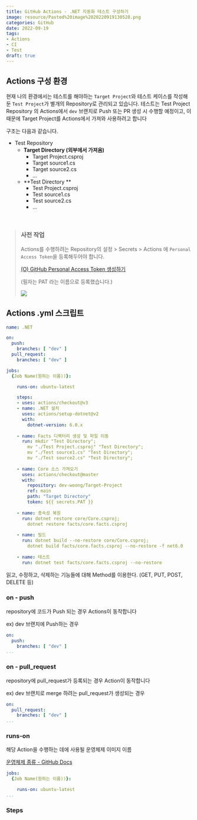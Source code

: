 ```yaml
---
title: GitHub Actions - .NET 자동화 테스트 구성하기
image: resource/Pasted%20image%2020220919130528.png
categories: GitHub
date: 2022-09-19
tags:
- Actions
- CI
- Test
draft: true
---
```


## Actions 구성 환경
현재 나의 환경에서는 테스트를 해야하는 `Target Project`와 테스트 케이스를 작성해둔 `Test Project`가 별개의 Repository로 관리되고 있습니다.
테스트는 Test Project Repository 의 Actions에서  `dev` 브랜치로 Push 또는 PR 생성 시 수행할 예정이고, 이 때문에 Target Project를 Actions에서 가져와 사용하려고 합니다

구조는 다음과 같습니다.

- Test Repository
	- **Target Directory (외부에서 가져옴)**
		- Target Project.csproj
		- Target source1.cs
		- Target source2.cs
		- ...
	- **Test Directory **
		- Test Project.csproj
		- Test source1.cs
		- Test source2.cs
		- ...

&nbsp;

> ### 사전 작업
> Actions를 수행하려는 Repository의 설정 > Secrets > Actions 에 `Personal Access Token`을 등록해두어야 합니다.
> 
> [(O) GitHub Personal Access Token 생성하기]((O)%20GitHub%20Personal%20Access%20Token%20생성하기.md)
> 
> (필자는 PAT 라는 이름으로 등록했습니다.)
> 
> ![](resource/Pasted%20image%2020220919180449.png)

## Actions .yml 스크립트
```yml
name: .NET

on:
  push:
    branches: [ "dev" ]
  pull_request:
    branches: [ "dev" ]

jobs:
  {Job Name(원하는 이름))}:

    runs-on: ubuntu-latest

    steps:
    - uses: actions/checkout@v3
    - name: .NET 설치
      uses: actions/setup-dotnet@v2
      with:
        dotnet-version: 6.0.x
        
    - name: Facts 디렉터리 생성 및 파일 이동
      run: mkdir "Test Directory";
        mv "./Test Project.csproj" "Test Directory";
        mv "./Test source1.cs" "Test Directory";
        mv "./Test source2.cs" "Test Directory";
        
    - name: Core 소스 가져오기
      uses: actions/checkout@master
      with:
        repository: dev-woong/Target-Project
        ref: main
        path: "Target Directory"
        token: ${{ secrets.PAT }}
    
    - name: 종속성 복원
      run: dotnet restore core/Core.csproj;
        dotnet restore facts/core.facts.csproj
      
    - name: 빌드
      run: dotnet build --no-restore core/Core.csproj;
        dotnet build facts/core.facts.csproj --no-restore -f net6.0
      
    - name: 테스트
      run: dotnet test facts/core.facts.csproj --no-restore
```

읽고, 수정하고, 삭제하는 기능들에 대해 Method를 이용한다. (GET, PUT, POST, DELETE 등)



### on - push
repository에 코드가 Push 되는 경우 Actions이 동작합니다

ex) dev 브랜치에 Push하는 경우

```yml
on:
  push:
    branches: [ "dev" ]
...
```

### on - pull_request
repository에 pull_request가 등록되는 경우 Action이 동작합니다

ex) dev 브랜치로 merge 하려는 pull_request가 생성되는 경우

```yml
on:
  pull_request:
    branches: [ "dev" ]
...
```

### runs-on
해당 Action을 수행하는 데에 사용될 운영체제 이미지 이름 

[운영체제 종류 - GitHub Docs](https://docs.github.com/en/actions/using-github-hosted-runners/about-github-hosted-runners#supported-runners-and-hardware-resources)

```yml
jobs:
  {Job Name(원하는 이름))}:

    runs-on: ubuntu-latest
...
```

### Steps